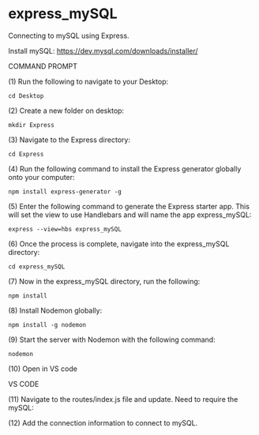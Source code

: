 # express_mySQL
Connecting to mySQL using Express. 

Install mySQL: https://dev.mysql.com/downloads/installer/ 

COMMAND PROMPT

(1) Run the following to navigate to your Desktop: 

    cd Desktop

(2) Create a new folder on desktop: 

    mkdir Express

(3) Navigate to the Express directory: 

    cd Express

(4) Run the following command to install the Express generator globally onto your computer: 

    npm install express-generator -g

(5) Enter the following command to generate the Express starter app. This will set the view to use Handlebars and will name the app express_mySQL: 

    express --view=hbs express_mySQL

(6) Once the process is complete, navigate into the express_mySQL directory: 

    cd express_mySQL 

(7) Now in the express_mySQL directory, run the following: 

    npm install

(8) Install Nodemon globally: 

    npm install -g nodemon

(9) Start the server with Nodemon with the following command: 

    nodemon

(10) Open in VS code


VS CODE

(11) Navigate to the routes/index.js file and update. Need to require the mySQL:

(12) Add the connection information to connect to mySQL. 
